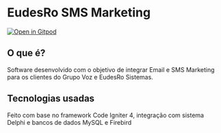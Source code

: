 # EudesRo SMS Marketing

[![Open in Gitpod](https://gitpod.io/button/open-in-gitpod.svg)](https://gitpod.io/#https://github.com/rlucasfm/eudesroSMS)

## O que é?

Software desenvolvido com o objetivo de integrar Email e SMS Marketing para os clientes do Grupo Voz e EudesRo Sistemas.

## Tecnologias usadas

Feito com base no framework Code Igniter 4, integração com sistema Delphi e bancos de dados MySQL e Firebird


